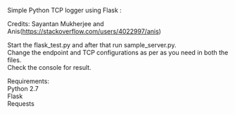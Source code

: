 Simple Python TCP logger using Flask :

Credits: Sayantan Mukherjee and Anis(https://stackoverflow.com/users/4022997/anis)

Start the flask_test.py and after that run sample_server.py. <br/>Change the endpoint and TCP configurations as per as you need in both the files.<br/>
Check the console for result.

Requirements:<br/>
Python 2.7<br/>
Flask<br/>
Requests<br/>


